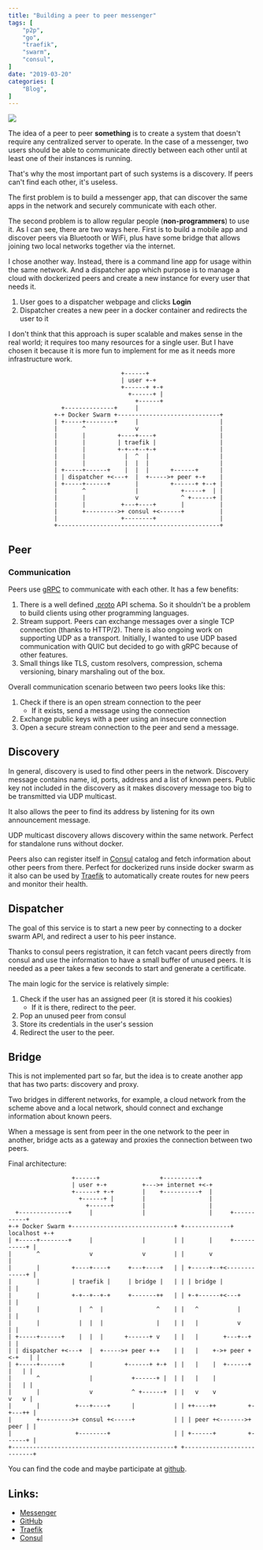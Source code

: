 ```yaml
---
title: "Building a peer to peer messenger"
tags: [
    "p2p",
    "go",
    "traefik",
    "swarm",
    "consul",
]
date: "2019-03-20"
categories: [
    "Blog",
]
---
```


![](/media/p2p.jpg)

The idea of a peer to peer **something** is to create a system that doesn't require any centralized server to
operate. In the case of a messenger, two users should be able to communicate directly between each other until at
least one of their instances is running.

That's why the most important part of such systems is a discovery. If peers can't find each other, it's useless.

The first problem is to build a messenger app, that can discover the same apps in the network and securely
communicate with each other.

The second problem is to allow regular people (**non-programmers**) to use it. As I can see, there are two ways
here. First is to build a mobile app and discover peers via Bluetooth or WiFi, plus have some bridge that allows
joining two local networks together via the internet.

I chose another way. Instead, there is a command line app for usage within the same network. And a dispatcher app
which purpose is to manage a cloud with dockerized peers and create a new instance for every user that needs it.

1. User goes to a dispatcher webpage and clicks **Login**
2. Dispatcher creates a new peer in a docker container and redirects the user to it

I don't think that this approach is super scalable and makes sense in the real world; it requires too many
resources for a single user. But I have chosen it because it is more fun to implement for me as it needs more
infrastructure work.

```
                                +------+
                                | user +-+
                                +------+ +-+
                                  +------+ |
                                    +------+
               +--------------+     |
             +-+ Docker Swarm +-----------------------------+
             | +-----+--------+     |                       |
             |       ^              v                       |
             |       |         +----+----+                  |
             |       |         | traefik |                  |
             |       |         +-+--+--+-+                  |
             |       |           |  ^  |                    |
             |       |           |  |  |                    |
             | +-----+------+    |  |  |      +------+      |
             | | dispatcher +<---+  |  +----->+ peer +-+    |
             | +-----+------+       |         +------+ +--+ |
             |       ^              |            +-----+  | |
             |       |              v            ^ +------+ |
             |       |          +---+----+       |          |
             |       +--------->+ consul +<------+          |
             |                  +--------+                  |
             +----------------------------------------------+
```

## Peer

### Communication

Peers use [gRPC](https://grpc.io/) to communicate with each other. It has a few benefits:

1. There is a well defined [.proto](https://github.com/ngalayko/p2p/tree/master/instance/messages/proto) API
schema. So it shouldn't be a problem to build clients using other programming languages.
2. Stream support. Peers can exchange messages over a single TCP connection (thanks to HTTP/2). There is also
ongoing work on supporting UDP as a transport. Initially, I wanted to use UDP based communication with QUIC
but decided to go with gRPC because of other features.
3. Small things like TLS, custom resolvers, compression, schema versioning, binary marshaling out of the box.

Overall communication scenario between two peers looks like this:

1. Check if there is an open stream connection to the peer
    * If it exists, send a message using the connection
2. Exchange public keys with a peer using an insecure connection
3. Open a secure stream connection to the peer and send a message.

## Discovery

In general, discovery is used to find other peers in the network. Discovery message contains name, id, ports,
address and a list of known peers. Public key not included in the discovery as it makes discovery message too big
to be transmitted via UDP multicast.

It also allows the peer to find its address by listening for its own announcement message.

UDP multicast discovery allows discovery within the same network. Perfect for standalone runs without docker.

Peers also can register itself in [Consul](https://www.consul.io/) catalog and fetch information about other
peers from there. Perfect for dockerized runs inside docker swarm as it also can be used by
[Traefik](https://traefik.io/) to automatically create routes for new peers and monitor their health.

## Dispatcher

The goal of this service is to start a new peer by connecting to a docker swarm API, and redirect a user
to his peer instance.

Thanks to consul peers registration, it can fetch vacant peers directly from consul and use the information to
have a small buffer of unused peers. It is needed as a peer takes a few seconds to start and generate a
certificate.

The main logic for the service is relatively simple:

1. Check if the user has an assigned peer (it is stored it his cookies)
    * If it is there, redirect to the peer.
2. Pop an unused peer from consul
3. Store its credentials in the user's session
4. Redirect the user to the peer.

## Bridge

This is not implemented part so far, but the idea is to create another app that has two parts: discovery and
proxy.

Two bridges in different networks, for example, a cloud network from the scheme above and a local network, should
connect and exchange information about known peers.

When a message is sent from peer in the one network to the peer in another, bridge acts as a gateway
and proxies the connection between two peers.

Final architecture:
```
                  +------+                 +----------+
                  | user +-+          +--->+ internet +<-+
                  +------+ +-+        |    +----------+  |
                    +------+ |        |                  |
                      +------+        |                  |
  +--------------+     |              |                  |     +-----------+
+-+ Docker Swarm +-----------------------------+ +-------------+ localhost +-+
| +-----+--------+     |              |        | |       |     +-----------+ |
|       ^              v              v        | |       v                   |
|       |         +----+----+     +---+----+   | | +-----+--+<-------------+ |
|       |         | traefik |     | bridge |   | | | bridge |              | |
|       |         +-+--+--+-+     +-------++   | | +-+------+<---+         | |
|       |           |  ^  |               ^    | |   ^           |         | |
|       |           |  |  |               |    | |   |           v         | |
| +-----+------+    |  |  |      +------+ v    | |   |       +---+--+      | |
| | dispatcher +<---+  |  +----->+ peer +-+    | |   |    +->+ peer +<-+   | |
| +-----+------+       |         +------+ +-+  | |   |    |  +------+  |   | |
|       ^              |           +------+ |  | |   |    |            |   | |
|       |              v           ^ +------+  | |   v    v            v   v |
|       |          +---+----+      |           | | ++----++         +-+---++ |
|       +--------->+ consul +<-----+           | | | peer +<------->+ peer | |
|                  +--------+                  | | +------+         +------+ |
+----------------------------------------------+ +---------------------------+
```

You can find the code and maybe participate at [github](https://github.com/ngalayko/p2p).

## Links:

* [Messenger](https://p2p.galaiko.rocks)
* [GitHub](https://github.com/ngalayko/p2p)
* [Traefik](https://traefik.io/)
* [Consul](https://www.consul.io/)

